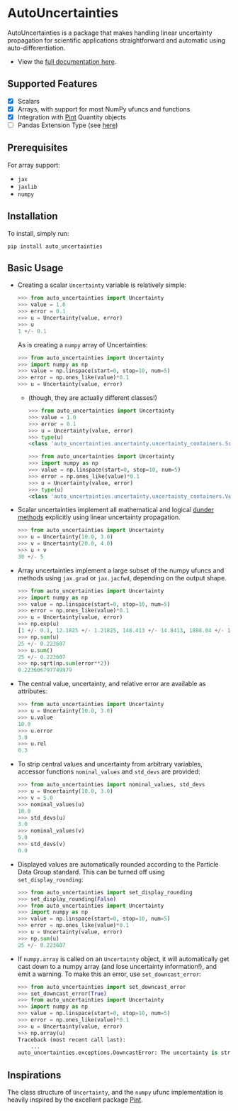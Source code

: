 
# AutoUncertainties

AutoUncertainties is a package that makes handling linear uncertainty propagation for scientific applications 
straightforward and automatic using auto-differentiation.

* View the [full documentation here](https://autouncertainties.readthedocs.io/en/latest/). 

## Supported Features

- [x] Scalars
- [x] Arrays, with support for most NumPy ufuncs and functions
- [x] Integration with [Pint](https://pint.readthedocs.io/en/stable/user/defining-quantities.html) Quantity objects
- [ ] Pandas Extension Type (see [here](https://pandas.pydata.org/docs/reference/api/pandas.api.extensions.ExtensionDtype.html))

## Prerequisites

For array support:

* `jax`
* `jaxlib`
* `numpy`


## Installation

To install, simply run:

```
pip install auto_uncertainties
```

## Basic Usage

* Creating a scalar `Uncertainty` variable is relatively simple:

  ```python
  >>> from auto_uncertainties import Uncertainty
  >>> value = 1.0
  >>> error = 0.1
  >>> u = Uncertainty(value, error)
  >>> u
  1 +/- 0.1
  ```
  
  As is creating a `numpy` array of Uncertainties:

  ```python
  >>> from auto_uncertainties import Uncertainty
  >>> import numpy as np
  >>> value = np.linspace(start=0, stop=10, num=5)
  >>> error = np.ones_like(value)*0.1
  >>> u = Uncertainty(value, error)
  ```

  - (though, they are actually different classes!)

    ```python
    >>> from auto_uncertainties import Uncertainty
    >>> value = 1.0
    >>> error = 0.1
    >>> u = Uncertainty(value, error)
    >>> type(u)
    <class 'auto_uncertainties.uncertainty.uncertainty_containers.ScalarUncertainty'>
    ```

    ```python
    >>> from auto_uncertainties import Uncertainty
    >>> import numpy as np
    >>> value = np.linspace(start=0, stop=10, num=5)
    >>> error = np.ones_like(value)*0.1
    >>> u = Uncertainty(value, error)
    >>> type(u)
    <class 'auto_uncertainties.uncertainty.uncertainty_containers.VectorUncertainty'>
    ```

* Scalar uncertainties implement all mathematical and logical 
  [dunder methods](https://docs.python.org/3/reference/datamodel.html#object.__repr__>) explicitly using linear
  uncertainty propagation.

  ```python
  >>> from auto_uncertainties import Uncertainty
  >>> u = Uncertainty(10.0, 3.0)
  >>> v = Uncertainty(20.0, 4.0)
  >>> u + v
  30 +/- 5
  ```

* Array uncertainties implement a large subset of the numpy ufuncs and methods using `jax.grad` or 
  `jax.jacfwd`, depending on the output shape.

  ```python
  >>> from auto_uncertainties import Uncertainty
  >>> import numpy as np
  >>> value = np.linspace(start=0, stop=10, num=5)
  >>> error = np.ones_like(value)*0.1
  >>> u = Uncertainty(value, error)
  >>> np.exp(u)
  [1 +/- 0.1, 12.1825 +/- 1.21825, 148.413 +/- 14.8413, 1808.04 +/- 180.804, 22026.5 +/- 2202.65]
  >>> np.sum(u)
  25 +/- 0.223607
  >>> u.sum()
  25 +/- 0.223607
  >>> np.sqrt(np.sum(error**2))
  0.223606797749979
  ```

* The central value, uncertainty, and relative error are available as attributes:

  ```python
  >>> from auto_uncertainties import Uncertainty
  >>> u = Uncertainty(10.0, 3.0)
  >>> u.value
  10.0
  >>> u.error
  3.0
  >>> u.rel
  0.3
  ```

* To strip central values and uncertainty from arbitrary variables, accessor functions `nominal_values`
  and `std_devs` are provided:

  ```python
  >>> from auto_uncertainties import nominal_values, std_devs
  >>> u = Uncertainty(10.0, 3.0)
  >>> v = 5.0
  >>> nominal_values(u)
  10.0
  >>> std_devs(u)
  3.0
  >>> nominal_values(v)
  5.0
  >>> std_devs(v)
  0.0
  ```

* Displayed values are automatically rounded according to the Particle Data Group standard. 
  This can be turned off using `set_display_rounding`:

  ```python
  >>> from auto_uncertainties import set_display_rounding
  >>> set_display_rounding(False)
  >>> from auto_uncertainties import Uncertainty
  >>> import numpy as np
  >>> value = np.linspace(start=0, stop=10, num=5)
  >>> error = np.ones_like(value)*0.1
  >>> u = Uncertainty(value, error)
  >>> np.sum(u)
  25 +/- 0.223607
  ```

* If `numpy.array` is called on an `Uncertainty` object, it will automatically get cast down to a numpy array (and lose 
  uncertainty information!), and emit a warning. To make this an error, use `set_downcast_error`:

  ```python
  >>> from auto_uncertainties import set_downcast_error
  >>> set_downcast_error(True)
  >>> from auto_uncertainties import Uncertainty
  >>> import numpy as np
  >>> value = np.linspace(start=0, stop=10, num=5)
  >>> error = np.ones_like(value)*0.1
  >>> u = Uncertainty(value, error)
  >>> np.array(u)
  Traceback (most recent call last):
      ...
  auto_uncertainties.exceptions.DowncastError: The uncertainty is stripped when downcasting to ndarray.
  ```

## Inspirations

The class structure of `Uncertainty`, and the `numpy` ufunc implementation is heavily inspired by the 
excellent package [Pint](https://github.com/hgrecco/pint).
